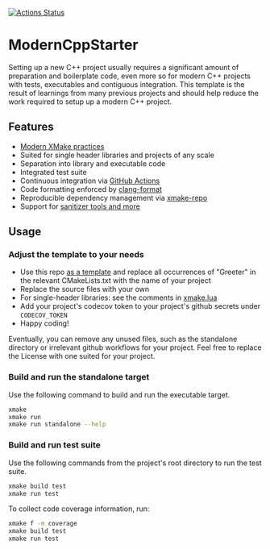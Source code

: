 [![Actions Status](https://github.com/xmake-io/ModernCppStarter/workflows/main/badge.svg)](https://github.com/xmake-io/ModernCppStarter/actions)

# ModernCppStarter

Setting up a new C++ project usually requires a significant amount of preparation and boilerplate code, even more so for modern C++ projects with tests, executables and contiguous integration.
This template is the result of learnings from many previous projects and should help reduce the work required to setup up a modern C++ project.

## Features

- [Modern XMake practices](https://xmake.io)
- Suited for single header libraries and projects of any scale
- Separation into library and executable code
- Integrated test suite
- Continuous integration via [GitHub Actions](https://help.github.com/en/actions/)
- Code formatting enforced by [clang-format](https://clang.llvm.org/docs/ClangFormat.html)
- Reproducible dependency management via [xmake-repo](https://github.com/xmake-io/xmake-repo)
- Support for [sanitizer tools and more](#additional-tools)

## Usage

### Adjust the template to your needs

- Use this repo [as a template](https://help.github.com/en/github/creating-cloning-and-archiving-repositories/creating-a-repository-from-a-template) and replace all occurrences of "Greeter" in the relevant CMakeLists.txt with the name of your project
- Replace the source files with your own
- For single-header libraries: see the comments in [xmake.lua](xmake.lua)
- Add your project's codecov token to your project's github secrets under `CODECOV_TOKEN`
- Happy coding!

Eventually, you can remove any unused files, such as the standalone directory or irrelevant github workflows for your project.
Feel free to replace the License with one suited for your project.

### Build and run the standalone target

Use the following command to build and run the executable target.

```bash
xmake 
xmake run
xmake run standalone --help
```

### Build and run test suite

Use the following commands from the project's root directory to run the test suite.

```bash
xmake build test
xmake run test
```

To collect code coverage information, run:

```bash
xmake f -m coverage
xmake build test
xmake run test
```

